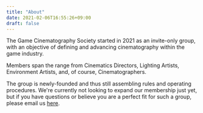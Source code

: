 ```yaml
---
title: "About"
date: 2021-02-06T16:55:26+09:00
draft: false
---
```


The Game Cinematography Society started in 2021 as an invite-only group, with an objective of defining and advancing cinematography within the game industry.

Members span the range from Cinematics Directors, Lighting Artists, Environment Artists, and, of course, Cinematographers.

The group is newly-founded and thus still assembling rules and operating procedures. We're currently not looking to expand our membership just yet, but if you have questions or believe you are a perfect fit for such a group, please email us <a href="mailto:ryan@gcsoc.org">here</a>.
